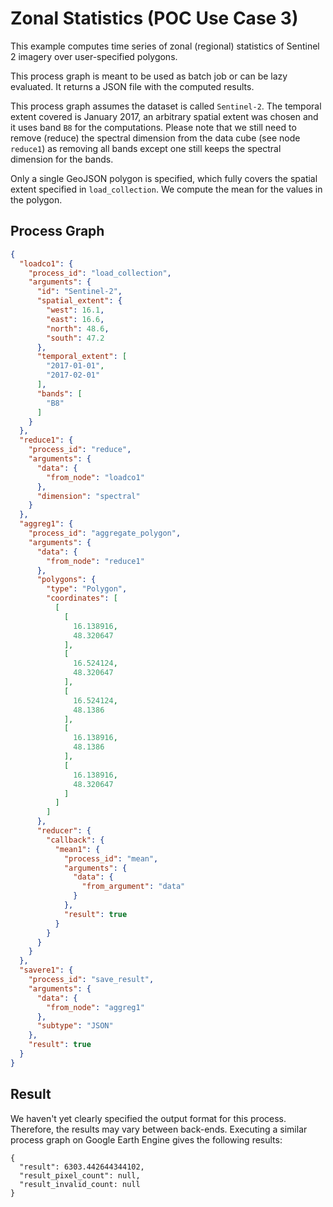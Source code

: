 # Zonal Statistics (POC Use Case 3)

This example computes time series of zonal (regional) statistics of Sentinel 2 imagery over user-specified polygons.

This process graph is meant to be used as batch job or can be lazy evaluated. It returns a JSON file with the computed results.

This process graph assumes the dataset is called `Sentinel-2`. The temporal extent covered is January 2017, an arbitrary spatial extent was chosen and it uses band `B8` for the computations. Please note that we still need to remove (reduce) the spectral dimension from the data cube (see node `reduce1`) as removing all bands except one still keeps the spectral dimension for the bands.

Only a single GeoJSON polygon is specified, which fully covers the spatial extent specified in `load_collection`. We compute the mean for the values in the polygon.

## Process Graph

```json
{
  "loadco1": {
    "process_id": "load_collection",
    "arguments": {
      "id": "Sentinel-2",
      "spatial_extent": {
        "west": 16.1,
        "east": 16.6,
        "north": 48.6,
        "south": 47.2
      },
      "temporal_extent": [
        "2017-01-01",
        "2017-02-01"
      ],
      "bands": [
        "B8"
      ]
    }
  },
  "reduce1": {
    "process_id": "reduce",
    "arguments": {
      "data": {
        "from_node": "loadco1"
      },
      "dimension": "spectral"
    }
  },
  "aggreg1": {
    "process_id": "aggregate_polygon",
    "arguments": {
      "data": {
        "from_node": "reduce1"
      },
      "polygons": {
        "type": "Polygon",
        "coordinates": [
          [
            [
              16.138916,
              48.320647
            ],
            [
              16.524124,
              48.320647
            ],
            [
              16.524124,
              48.1386
            ],
            [
              16.138916,
              48.1386
            ],
            [
              16.138916,
              48.320647
            ]
          ]
        ]
      },
      "reducer": {
        "callback": {
          "mean1": {
            "process_id": "mean",
            "arguments": {
              "data": {
                "from_argument": "data"
              }
            },
            "result": true
          }
        }
      }
    }
  },
  "savere1": {
    "process_id": "save_result",
    "arguments": {
      "data": {
        "from_node": "aggreg1"
      },
      "subtype": "JSON"
    },
    "result": true
  }
}
```

## Result

We haven't yet clearly specified the output format for this process. Therefore, the results may vary between back-ends. Executing a similar process graph on Google Earth Engine gives the following results:

```
{
  "result": 6303.442644344102,
  "result_pixel_count": null,
  "result_invalid_count: null
}
```